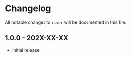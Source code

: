 # Changelog

All notable changes to `river` will be documented in this file.

## 1.0.0 - 202X-XX-XX

- initial release
